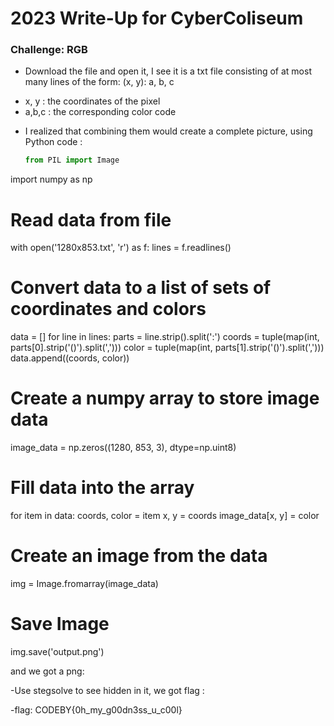 # 2023 Write-Up for CyberColiseum

### Challenge: RGB

- Download the file and open it, I see it is a txt file consisting of at most many lines of the form: (x, y): a, b, c
 + x, y : the coordinates of the pixel
 + a,b,c : the corresponding color code
- I realized that combining them would create a complete picture, using Python code :
  ```python
  from PIL import Image
import numpy as np

# Read data from file
with open('1280x853.txt', 'r') as f:
     lines = f.readlines()

# Convert data to a list of sets of coordinates and colors
data = []
for line in lines:
     parts = line.strip().split(':')
     coords = tuple(map(int, parts[0].strip('()').split(',')))
     color = tuple(map(int, parts[1].strip('()').split(',')))
     data.append((coords, color))

# Create a numpy array to store image data
image_data = np.zeros((1280, 853, 3), dtype=np.uint8)

# Fill data into the array
for item in data:
     coords, color = item
     x, y = coords
     image_data[x, y] = color

# Create an image from the data
img = Image.fromarray(image_data)

# Save Image
img.save('output.png')

and we got a png: 

-Use stegsolve to see hidden in it, we got flag : 



-flag: CODEBY{0h_my_g00dn3ss_u_c00l}
